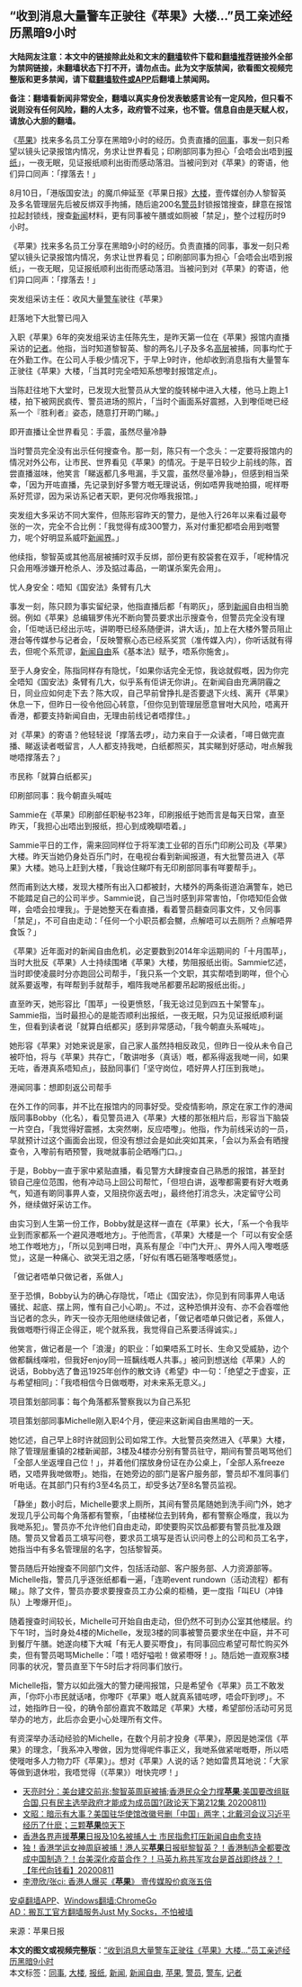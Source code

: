  <h2>“收到消息大量警车正驶往《苹果》大楼…”员工亲述经历黑暗9小时</h2> <p class="notice"><b>大陆网友注意：本文中的链接除此处和文末的<a href="https://github.com/bannedbook/fanqiang" >翻墙</a>软件下载和<a href="https://github.com/killgcd/justmysocks/blob/master/README.md">翻墙推荐</a>链接外全部为禁网链接，未翻墙状态下打不开，请勿点击。此为文字版禁闻，欲看图文视频完整版和更多禁闻，请下载<a href="https://github.com/bannedbook/fanqiang">翻墙软件或APP</a>后翻墙上禁闻网。</p><p>备注：翻墙看新闻非常安全，翻墙以真实身份发表敏感言论有一定风险，但只看不说则没有任何风险，翻的人太多，政府管不过来，也不管。信息自由是天赋人权，请放心大胆的翻墙。</b></p>  <div class="entry"> <p id="summary">《<a href="https://www.bannedbook.org/bnews/tag/%e8%8b%b9%e6%9e%9c/" class="st_tag internal_tag" rel="tag" title="标签 苹果 下的日志">苹果</a>》找来多名员工分享在黑暗9小时的经历。负责直播的<a href="https://www.bannedbook.org/bnews/tag/%E5%90%8C%E4%BA%8B/" class="st_tag internal_tag" rel="tag" title="标签 同事 下的日志">同事</a>，事发一刻只希望以镜头记录报馆内情况，务求让世界看见；印刷部同事为担心「会唔会出唔到<a href="https://www.bannedbook.org/bnews/tag/%e6%8a%a5%e7%ba%b8/" class="st_tag internal_tag" rel="tag" title="标签 报纸 下的日志">报纸</a>」，一夜无眠，见证报纸顺利出街而感动落泪。当被问到对《苹果》的寄语，他们异口同声：「撑落去！」</p> <p>8月10日，「港版国安法」的魔爪伸延至《苹果日报》<a href="https://www.bannedbook.org/bnews/tag/%E5%A4%A7%E6%A5%BC/" class="st_tag internal_tag" rel="tag" title="标签 大楼 下的日志">大楼</a>，壹传媒创办人黎智英及多名管理层先后被反绑双手拘捕，随后逾200名<a href="https://www.bannedbook.org/bnews/tag/%E8%AD%A6%E5%91%98/" class="st_tag internal_tag" rel="tag" title="标签 警员 下的日志">警员</a>封锁报馆搜查，肆意在报馆拉起封锁线，搜查<span class='wp_keywordlink_affiliate'><a href="https://www.bannedbook.org/" title="新闻">新闻</a></span>材料，更有同事被午膳或如厕被「禁足」，整个过程历时9小时。</p> <p>《苹果》找来多名员工分享在黑暗9小时的经历。负责直播的同事，事发一刻只希望以镜头记录报馆内情况，务求让世界看见；印刷部同事为担心「会唔会出唔到报纸」，一夜无眠，见证报纸顺利出街而感动落泪。当被问到对《苹果》的寄语，他们异口同声：「撑落去！」</p> <p>突发组采访主任：收风大量<a href="https://www.bannedbook.org/bnews/tag/%E8%AD%A6%E8%BD%A6/" class="st_tag internal_tag" rel="tag" title="标签 警车 下的日志">警车</a>驶往《苹果》</p> <p>赶落地下大批警已闯入</p> <p>入职《苹果》6年的突发组采访主任陈先生，是昨天第一位在《苹果》报馆内直播采访的<a href="https://www.bannedbook.org/bnews/tag/%E8%AE%B0%E8%80%85/" class="st_tag internal_tag" rel="tag" title="标签 记者 下的日志">记者</a>。他指，当时知道黎智英、黎的两名儿子及多名<span class='wp_keywordlink_affiliate'><a href="https://www.bannedbook.org/bnews/ccpdope/" title="中共高层内幕" target="_blank">高层</a></span>被捕，同事均忙于在外勤工作。在公司人手极少情况下，于早上9时许，他却收到消息指有大量警车正驶往《苹果》大楼，「当其时完全唔知系想嚟封报馆定点」。</p> <p>当陈赶往地下大堂时，已发现大批警员从大堂的旋转梯中进入大楼，他马上跑上1楼，拍下被网民疯传、警员进场的照片，「当时个画面系好震撼，入到嚟佢哋已经系一个『胜利者』姿态，随意打开啲门睇。」</p> <p>即开直播让全世界看见：手震，虽然尽量冷静</p> <p>当时警员完全没有出示任何搜查令。那一刻，陈只有一个念头：一定要将报馆内的情况对外公布，让市民、世界看见《苹果》的情况。于是平日较少上前线的陈，首尝直播滋味，他笑言「睇返都几多甩漏，手又震，虽然尽量冷静」，但感到相当荣幸，「因为开咗直播，先记录到好多警方嘅无理说话，例如唔畀我哋拍摄，呢样嘢系好荒谬，因为采访系记者天职，更何况你喺我报馆。」</p>  <p>突发组大多采访不同大案件，但陈形容昨天的警力，是他入行26年以来看过最夸张的一次，完全不合比例：「我觉得有成300警力，系对付重犯都唔会用到嘅警力，呢个好明显系威吓<span class='wp_keywordlink'><a href="https://www.bannedbook.org/forum2/topic805.html" title="新闻与官场的内幕故事：新闻界" target="_blank">新闻界</a></span>。」</p> <p>他续指，黎智英或其他高层被捕时双手反绑，部份更有胶袋套在双手，「呢种情况只会用喺涉嫌开枪杀人、涉及掂过毒品，一啲谋杀案先会用」。</p> <p>忧人身安全：唔知《国安法》条臂有几大</p> <p>事发一刻，陈只顾为事实留纪录，他指直播后都「有啲灰」，感到<a href="https://www.bannedbook.org/bnews/tag/%E6%96%B0%E9%97%BB/" class="st_tag internal_tag" rel="tag" title="标签 新闻 下的日志">新闻</a>自由相当脆弱。例如《苹果》总编辑罗伟光不断向警员要求出示搜查令，但警员完全没有理会，「佢哋话已经出示咗，讲啲嘢已经系随便讲，讲大话」，加上在大楼外警员阻止港台等传媒参与记者会，「反映警察心态已经系奖赏（准传媒入内），你听话就有得去，但呢个系荒谬，<a href="https://www.bannedbook.org/bnews/tag/%e6%96%b0%e9%97%bb%e8%87%aa%e7%94%b1/" class="st_tag internal_tag" rel="tag" title="标签 新闻自由 下的日志">新闻自由</a>系《基本法》赋予，唔系你施舍」。</p> <p>至于人身安全，陈指同样存有隐忧，「如果你话完全无惊，我谂就假嘅，因为你完全唔知《国安法》条臂有几大，似乎系有佢讲无你讲」。在新闻自由充满阴霾之日，同业应如何走下去？陈大叹，自己早前曾挣扎是否要退下火线、离开《苹果》休息一下，但昨日一役令他回心转意，「但你见到管理层愿意冒咁大风险，唔离开香港，都要支持新闻自由，无理由前线记者唔撑住。」</p> <p>对《苹果》的寄语？他轻轻说「撑落去啰」，动力来自于一众读者，「噚日做完直播、睇返读者嘅留言，人人都支持我哋，白纸都照买，其实睇到好感动，咁点解我哋唔撑落去？」</p> <p>市民称「就算白纸都买」</p> <p>印刷部同事：我今朝直头喊咗</p> <p>Sammie在《苹果》印刷部任职秘书23年，印刷报纸于她而言是每天日常，直至昨天，「我担心出唔出到报纸，担心到成晚瞓唔着。」</p>  <p>Sammie平日的工作，需来回同样位于将军澳工业邨的百乐门印刷公司及《苹果》大楼。昨天当她仍身处百乐门时，在电视台看到新闻报道，有大批警员进入《苹果》大楼。她马上赶到大楼，「我谂住睇吓有无印刷部同事有咩要帮手」。</p> <p>然而甫到达大楼，发现大楼所有出入口都被封，大楼外的两条街道泊满警车，她已不能踏足自己的公司半步。Sammie说，自己当时感到非常害怕，「你唔知佢会做咩，会唔会拉埋我」。于是她整天在看直播，看着警员翻查同事文件，又令同事「禁足」，不可自由走动：「任何一个小职员都会嬲，点解唔可以去厕所？点解唔畀食饭？」</p> <p>《苹果》近年面对的新闻自由危机，必定要数到2014年伞运期间的「十月围苹」，当时大批反《苹果》人士持续围堵《苹果》大楼，势阻报纸出街。Sammie忆述，当时即使凌晨时分亦跑回公司帮手，「我只系一个文职，其实帮唔到啲咩，但个心就系要返嚟，有咩帮到手就帮手，嗰阵我哋吊都要吊起啲报纸出街。」</p> <p>直至昨天，她形容比「围苹」一役更愤怒，「我无谂过见到四五十架警车」。Sammie指，当时最担心的是能否顺利出报纸，一夜无眠，只为见证报纸顺利诞生，但看到读者说「就算白纸都买」感到非常感动，「我今朝直头系喊咗」。</p> <p>她形容《苹果》对她来说是家，自己家人虽然持相反政见，但昨日一役从未令自己被吓怕，将与《苹果》共存亡，「敢讲咁多（真话）嘅，都系得返我哋一间，如果无咗，香港真系唔知点」，鼓励同事们「坚守岗位，唔好畀人打压到我哋」。</p> <p>港闻同事：想即刻返公司帮手</p> <p>在外工作的同事，并不比在报馆内的同事好受。受疫情影响，原定在家工作的港闻版同事Bobby（化名），看见警员进入《苹果》大楼的那张相片后，形容当下脑袋一片空白，「我觉得好震撼，太突然喇，反应唔嚟」。他指，作为前线采访的一员，早就预计过这个画面会出现，但没有想过会是如此突如其来，「会以为系会有晒搜查令，入嚟前有晒预警，我哋就事前企晒喺门口。」</p> <p>于是，Bobby一直于家中紧贴直播，看见警方大肆搜查自己熟悉的报馆，甚至封锁自己座位范围，他有冲动马上回公司帮忙，「但坦白讲，返嚟都需要有好大嘅勇气，知道有啲同事畀人查，又阻挠你返去咁」，最终他打消念头，决定留守公司外，继续做好采访工作。</p> <p>由实习到人生第一份工作，Bobby就是这样一直在《苹果》长大，「系一个令我毕业到而家都系一个避风港嘅地方」。于他而言，《苹果》大楼是一个「可以有安全感地工作嘅地方」，「所以见到噚日咁，真系有屋企『中门大开』、畀外人闯入嚟嘅感觉」，这是一种痛心、欲哭无泪之感，「好似有嚿石砸落嚟嘅感觉」。</p>  <p>「做记者唔单只做记者，系做人」</p> <p>至于恐惧，Bobby认为的确心存隐忧，「唔止《国安法》，你见到有同事畀人电话骚扰、起底、摆上网，惟有自己小心啲」。不过，这种恐惧并没有、亦不会吞噬他当记者的念头，昨天一役亦无阻他继续做记者，「做记者唔单只做记者，系做人，我做嘅嘢行得正企得正，呢个就系我，我觉得自己系要活得诚实。」</p> <p>他笑言，做记者是一个「浪漫」的职业：「如果唔系工时长、生命又受威胁，边个做都黐线㗎啦，但我好enjoy同一班黐线嘅人共事。」被问到想送给《苹果》人的说话，Bobby选了鲁迅1925年创作的散文诗《希望》中一句：「绝望之于虚妄，正与希望相同」：「我唔相信今日做嘅嘢，对未来系无意义。」</p> <p>项目策划部同事：每个角落都系警察我以为自己系犯</p> <p>项目策划部同事Michelle刚入职4个月，便迎来这新闻自由黑暗的一天。</p> <p>她忆述，自己早上8时许就回到公司如常工作。大批警员突然进入《苹果》大楼，除了管理层重镇的2楼新闻部，3楼及4楼亦分别有警员驻守，期间有警员喝骂他们「全部人坐返埋自己位！」，并着他们摆放身份证在办公桌上，「全部人系freeze晒，又唔畀我哋做嘢」。她指，在她旁边的部门是客户服务部，警员却不准同事们听电话。在其部门只有约3至4名员工，却受多达7至8名警员监视。</p> <p>「静坐」数小时后，Michelle要求上厕所，其间有警员尾随她到洗手间门外，她才发现几乎公司每个角落都有警察，「由楼梯位去到转角，都有警察企喺度，我以为我哋系犯」。警员亦不允许他们自由走动，即使要购买饮品都要有警员批准及跟随。警员又曾着员工填写问卷，要求员工填写是否认识问卷上的公司和员工名字，她指当中有多名管理层的名字，包括黎智英。</p> <p>警员随后开始搜查不同部门文件，包括活动部、客户服务部、人力资源部等。Michelle指，警员几乎逐张纸都看一遍，「连啲event rundown（活动流程）都有睇」。除了文件，警员亦要求要搜查员工办公桌的柜桶，更一度指「叫EU（冲锋队）上嚟爆开佢」。</p> <p>随着搜查时间较长，Michelle可开始自由走动，但仍然不可到办公室其他楼层。约下午1时，当时身处4楼的Michelle，发现3楼的同事被警员要求坐在中庭，并不可到餐厅午膳。她遂向楼下大喊「有无人要买嘢食」，有同事回应希望可帮忙购买外卖，但有警员喝骂Michelle：「喂！唔好嗌啦！做紧嘢呀！」。随后她一直观察3楼同事的状况，警员直至下午5时后才将同事们放行。</p>  <p>Michelle指，警方以如此强大的警力硬闯报馆，只是希望令《苹果》员工不敢发声，「你吓小市民就话啫，你嚟吓《苹果》嘅人就真系错咗啰，唔会吓到啰」。不过，她指昨日一役，的确令部份嘉宾不敢踏足《苹果》大楼，希望部份活动可另觅举办的地方，此后亦会更小心处理所有文件。</p> <p>有资深举办活动经验的Michelle，在数个月前才投身《苹果》，原因是她深信《苹果》的理念，「我系冲入嚟做，因为觉得呢件事正义，我哋系做紧啱嘅嘢，所以唔使嘥咁多人力物力吓《苹果》」。想对《苹果》人说的话？她如雷贯耳地说：「大家等做到退休啦，我唔觉得（《苹果》）咁快完啰！」</p> <ul class='op-related-articles' title='相关阅读'> <li><a href='https://www.bannedbook.org/bnews/cbnews/20200812/1378789.html' target='_blank'>天亮时分：美台建交前兆;黎智英周庭被捕;香港民众全力撑<b>苹果</b>;美国要改组联合国,只有民主选举政府才能成为成员国?(政论天下第212集 20200811)</a></li> <li><a href='https://www.bannedbook.org/bnews/cbnews/20200812/1378717.html' target='_blank'>文昭：暗示有大事？美国驻华使馆改徽号删「中国」两字；北戴河会议习近平经历了什麽；三颗<b>苹果</b>惊天下</a></li> <li><a href='https://www.bannedbook.org/bnews/cnnews/hknews/20200812/1378661.html' target='_blank'>香港各界声援<b>苹果</b>日报及10名被捕人士 市民指愈打压新闻自由愈支持</a></li> <li><a href='https://www.bannedbook.org/bnews/taiwannews/20200811/1378578.html' target='_blank'>独！香港学运女神周庭被捕！港人买<b>苹果</b>日报挺黎智英？！香港制造全都要改成中国制造？！台美深化疫苗合作？！马英九称共军攻台是首战即终战？！【年代向钱看】20200811</a></li> <li><a href='https://www.bannedbook.org/bnews/baitai/20200811/1378577.html' target='_blank'>李澄欣/张ci: 香港人爆买《<b>苹果</b>》 壹传媒股价疯涨五倍</a></li> </ul> <div class="texttj"> <a href="https://github.com/bannedbook/fanqiang/wiki/%E7%A6%81%E9%97%BB%E7%BD%91%E5%AE%89%E5%8D%93%E7%BF%BB%E5%A2%99%E6%96%B0%E9%97%BBAPP" target="_blank">安卓翻墙APP</a>、<a href="https://github.com/bannedbook/fanqiang/wiki/Chrome%E4%B8%80%E9%94%AE%E7%BF%BB%E5%A2%99%E5%8C%85" target="_blank">Windows翻墙:ChromeGo</a><br/> <a href="https://github.com/killgcd/justmysocks/blob/master/README.md" target="_blank">AD：搬瓦工官方翻墙服务Just My Socks，不怕被墙</a> </div><p> 来源：苹果日报 </p><a name='sharetosocial'></a>         <div><b>本文的图文或视频完整版</b>：<a href='https://www.bannedbook.org/bnews/topimagenews/20200812/1378794.html'>“收到消息大量警车正驶往《苹果》大楼…”员工亲述经历黑暗9小时</a></div>  </div><!--END ENTRY--> <div class="postfooter"> <div>本文标签：<a href="https://www.bannedbook.org/bnews/tag/%E5%90%8C%E4%BA%8B/" rel="tag">同事</a>, <a href="https://www.bannedbook.org/bnews/tag/%E5%A4%A7%E6%A5%BC/" rel="tag">大楼</a>, <a href="https://www.bannedbook.org/bnews/tag/%e6%8a%a5%e7%ba%b8/" rel="tag">报纸</a>, <a href="https://www.bannedbook.org/bnews/tag/%E6%96%B0%E9%97%BB/" rel="tag">新闻</a>, <a href="https://www.bannedbook.org/bnews/tag/%e6%96%b0%e9%97%bb%e8%87%aa%e7%94%b1/" rel="tag">新闻自由</a>, <a href="https://www.bannedbook.org/bnews/tag/%e8%8b%b9%e6%9e%9c/" rel="tag">苹果</a>, <a href="https://www.bannedbook.org/bnews/tag/%E8%AD%A6%E5%91%98/" rel="tag">警员</a>, <a href="https://www.bannedbook.org/bnews/tag/%E8%AD%A6%E8%BD%A6/" rel="tag">警车</a>, <a href="https://www.bannedbook.org/bnews/tag/%E8%AE%B0%E8%80%85/" rel="tag">记者</a></div>  </div><!--END POSTFOOTER--> 
